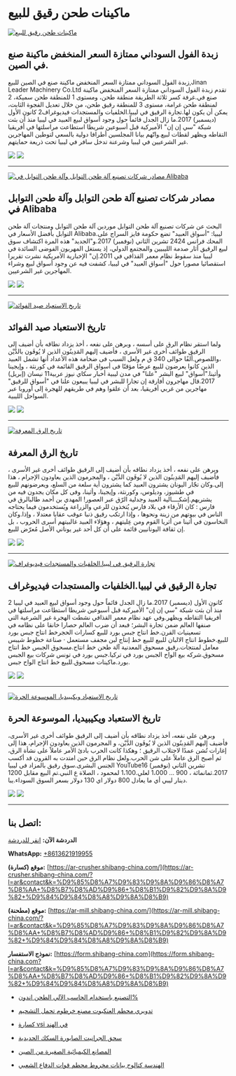 # ماكينات طحن رقيق للبيع

<a href="https://swt.shibang-china.com/?l=ar&img&k=%D9%85%D8%A7%D9%83%D9%8A%D9%86%D8%A7%D8%AA+%D8%B7%D8%AD%D9%86+%D8%B1%D9%82%D9%8A%D9%82+%D9%84%D9%84%D8%A8%D9%8A%D8%B9" target="_blank">![ماكينات طحن رقيق للبيع](http://static.shibang-china.com/all-800x300/923.jpg)</a>

## زبدة الفول السوداني ممتازة السعر المنخفض ماكينة صنع في الصين.
زبدة الفول السوداني ممتازة السعر المنخفض ماكينة صنع في الصين للبيع,Jinan Leader Machinery Co.Ltd تقدم زبدة الفول السوداني ممتازة السعر المنخفض ماكينة صنع في.غرفة كسر ثلاثة الطريقة منطقة طحن، ومستوى 1 للمنطقة طحن سميكة، 2 لمنطقة طحن غرامة، مستوى 3 للمنطقة رقيق طحن، من خلال تعديل الفجوة الثابت، يمكن أن يكون لها.تجارة الرقيق في ليبيا.الخلفيات والمستجدات فيديوغراف2 كانون الأول (ديسمبر) 2017.ما زال الجدل قائماً حول وجود أسواق لبيع العبيد في ليبيا منذ أن بثت شبكة &quot;سي إن إن&quot; الأميركية قبل أسبوعين شريطا استطاعت مراسلتها في أفريقيا التقاطه ويظهر لقطات لبيع.واتّهم بيانا المجلسين أطرافا دولية بالسعي لتوطين المهاجرين غير الشرعيين في ليبيا وشرعنة تدخل سافر في ليبيا تحت ذريعة حمايتهم.


<a href="https://whatsapp.shibangsoft.com/WhatsApp.php" target="_blank" title="WhatsApp">![](http://static.shibang-china.com/icon/whatsapp.png)</a> <a href="https://swt.shibang-china.com/?l=ar&icon&k=%D9%85%D8%A7%D9%83%D9%8A%D9%86%D8%A7%D8%AA+%D8%B7%D8%AD%D9%86+%D8%B1%D9%82%D9%8A%D9%82+%D9%84%D9%84%D8%A8%D9%8A%D8%B9" target="_blank">![](http://static.shibang-china.com/icon/chat-ar.png)</a>

---

<a href="https://swt.shibang-china.com/?l=ar&img&k=%D9%85%D8%A7%D9%83%D9%8A%D9%86%D8%A7%D8%AA+%D8%B7%D8%AD%D9%86+%D8%B1%D9%82%D9%8A%D9%82+%D9%84%D9%84%D8%A8%D9%8A%D8%B9" target="_blank">![مصادر شركات تصنيع آلة طحن التوابل وآلة طحن التوابل في Alibaba](http://static.shibang-china.com/all-800x300/903.jpg)</a>

## مصادر شركات تصنيع آلة طحن التوابل وآلة طحن التوابل في Alibaba
البحث عن شركات تصنيع آلة طحن التوابل موردين آلة طحن التوابل ومنتجات آلة طحن التوابل بأفضل الأسعار في Alibaba.ليبيا: &quot;أسواق العبيد&quot; تضع حكومة فايز السراج على المحك فرانس 2424 تشرين الثاني (نوفمبر) 2017.و&quot;الجديد&quot; هذه المرة اكتشاف سوق لبيع الرقيق أثار صدمة الليبيين والمجتمع الدولي، إذ يستغل المهربون الفوضى السائدة في ليبيا منذ سقوط نظام معمر القذافي في 2011.إن&quot; الإخبارية الأمريكية نشرت تقريرا استقصائيا مصورا حول &quot;أسواق العبيد&quot; في ليبيا، كشفت فيه عن وجود أسواق لبيع وشراء المهاجرين غير الشرعيين.


<a href="https://whatsapp.shibangsoft.com/WhatsApp.php" target="_blank" title="WhatsApp">![](http://static.shibang-china.com/icon/whatsapp.png)</a> <a href="https://swt.shibang-china.com/?l=ar&icon&k=%D9%85%D8%A7%D9%83%D9%8A%D9%86%D8%A7%D8%AA+%D8%B7%D8%AD%D9%86+%D8%B1%D9%82%D9%8A%D9%82+%D9%84%D9%84%D8%A8%D9%8A%D8%B9" target="_blank">![](http://static.shibang-china.com/icon/chat-ar.png)</a>

---

<a href="https://swt.shibang-china.com/?l=ar&img&k=%D9%85%D8%A7%D9%83%D9%8A%D9%86%D8%A7%D8%AA+%D8%B7%D8%AD%D9%86+%D8%B1%D9%82%D9%8A%D9%82+%D9%84%D9%84%D8%A8%D9%8A%D8%B9" target="_blank">![تاريخ الاستعباد صيد الفوائد](http://static.shibang-china.com/all-800x300/724.jpg)</a>

## تاريخ الاستعباد صيد الفوائد
ولما استقر نظام الرق على أسسه ، وبرهن على نفعه ، أخذ يزداد نطاقه بأن أضيف إلى الرقيق طوائف أخرى غير الأسرى ، فأضيف إليهم المَدِينُون الذين لا يُوفَون بالدَّيْن ،واللصوص.ألفًا حوالى 340 ق م ولعل السبب فى ضخامة هذه الأعداد أنها تشمل العبيد الذين كانوا يعرضون للبيع عرضًا مؤقتًا فى أسواق الرقيق القائمة فى كورنثة ، وإيجينا وأثينا.&quot;أسواق&quot; لبيع البشر &quot;علنا&quot; في مدن ليبية أخبار سكاي نيوز عربية11 نيسان (إبريل) 2017.قال مهاجرون أفارقة إن تجارا للبشر في ليبيا يبيعون علنا في &quot;أسواق للرقيق&quot; مهاجرين من غربي أفريقيا، بعد أن علقوا وهم في طريقهم للهجرة إلى أوروبا عبر السواحل الليبية.


<a href="https://whatsapp.shibangsoft.com/WhatsApp.php" target="_blank" title="WhatsApp">![](http://static.shibang-china.com/icon/whatsapp.png)</a> <a href="https://swt.shibang-china.com/?l=ar&icon&k=%D9%85%D8%A7%D9%83%D9%8A%D9%86%D8%A7%D8%AA+%D8%B7%D8%AD%D9%86+%D8%B1%D9%82%D9%8A%D9%82+%D9%84%D9%84%D8%A8%D9%8A%D8%B9" target="_blank">![](http://static.shibang-china.com/icon/chat-ar.png)</a>

---

<a href="https://swt.shibang-china.com/?l=ar&img&k=%D9%85%D8%A7%D9%83%D9%8A%D9%86%D8%A7%D8%AA+%D8%B7%D8%AD%D9%86+%D8%B1%D9%82%D9%8A%D9%82+%D9%84%D9%84%D8%A8%D9%8A%D8%B9" target="_blank">![تاريخ الرق المعرفة](http://static.shibang-china.com/all-800x300/106.jpg)</a>

## تاريخ الرق المعرفة
وبرهن على نفعه ، أخذ يزداد نطاقه بأن أضيف إلى الرقيق طوائف أخرى غير الأسرى ، فأضيف إليهم المَدِينُون الذين لا يُوفَون الدَّيْن ، والمجرمون الذين يعاودون الإجرام ، هذا إلى.وكان تجّار اليونان يشترون العبيد كما يشترون أية سلعة من السلع، ويعرضونهم للبيع في طشيوز، وديلوس، وكورنثة، وإيجينا، وأثينا، وفى كل مكان يجدون فيه من يشتريهم.إشكــــالية العبيد وجدلية الرّق عبر العصور! المهدي بن أحمد طالبالرق في فارس : كان الأرقاء في بلاد فارس يُتخذون للرعي والزراعة ويُستخدمون فيما يحتاجه الناس في بيوتهم من زينة ونحوها ، وإذا ارتكب رقيق ذنبا عوقب عقابا معتدلا ، وإذا.وكان النخاسون في أثينا من أثريا القوم ومن عِليتهم ، وهؤلاء العبيد غالبيتهم أسرى الحروب ، بل إن ثقافة اليونانيين قائمة على أن كل أحد غير يوناني الأصل مُعرّض للبيع.


<a href="https://whatsapp.shibangsoft.com/WhatsApp.php" target="_blank" title="WhatsApp">![](http://static.shibang-china.com/icon/whatsapp.png)</a> <a href="https://swt.shibang-china.com/?l=ar&icon&k=%D9%85%D8%A7%D9%83%D9%8A%D9%86%D8%A7%D8%AA+%D8%B7%D8%AD%D9%86+%D8%B1%D9%82%D9%8A%D9%82+%D9%84%D9%84%D8%A8%D9%8A%D8%B9" target="_blank">![](http://static.shibang-china.com/icon/chat-ar.png)</a>

---

<a href="https://swt.shibang-china.com/?l=ar&img&k=%D9%85%D8%A7%D9%83%D9%8A%D9%86%D8%A7%D8%AA+%D8%B7%D8%AD%D9%86+%D8%B1%D9%82%D9%8A%D9%82+%D9%84%D9%84%D8%A8%D9%8A%D8%B9" target="_blank">![تجارة الرقيق في ليبيا.الخلفيات والمستجدات فيديوغراف](http://static.shibang-china.com/all-800x300/648.jpg)</a>

## تجارة الرقيق في ليبيا.الخلفيات والمستجدات فيديوغراف
2 كانون الأول (ديسمبر) 2017.ما زال الجدل قائماً حول وجود أسواق لبيع العبيد في ليبيا منذ أن بثت شبكة &quot;سي إن إن&quot; الأميركية قبل أسبوعين شريطا استطاعت مراسلتها في أفريقيا التقاطه ويظهر.وفي عهد نظام معمر القذافي نشطت الهجرة غير الشرعية التي صنفها العالم ضمن تجارة البشر؛ فبعد أن ضرب العالم حصارا خانقا على نظامه في تسعينيات القرن.خط انتاج جبس بورد للبيع كسارات الحجرخط انتاج جبس بورد للبيع.خطوط انتاج الالبان للبيع للبيع خط إنتاج لبن مجفف مستعمل · صناعة خطوط شيبس معامل لمنتجات.رقيق مسحوق المعدنية آلة طحن خط انتاج.مسحوق الجبس خط انتاج مسحوق.شركه بيع الواح الجبس بورد في تركيا.جبس بورد في تونس شركات بيع الجبس بورد.ماكينات مسحوق.للبيع خط انتاج الواح جبس.


<a href="https://whatsapp.shibangsoft.com/WhatsApp.php" target="_blank" title="WhatsApp">![](http://static.shibang-china.com/icon/whatsapp.png)</a> <a href="https://swt.shibang-china.com/?l=ar&icon&k=%D9%85%D8%A7%D9%83%D9%8A%D9%86%D8%A7%D8%AA+%D8%B7%D8%AD%D9%86+%D8%B1%D9%82%D9%8A%D9%82+%D9%84%D9%84%D8%A8%D9%8A%D8%B9" target="_blank">![](http://static.shibang-china.com/icon/chat-ar.png)</a>

---

<a href="https://swt.shibang-china.com/?l=ar&img&k=%D9%85%D8%A7%D9%83%D9%8A%D9%86%D8%A7%D8%AA+%D8%B7%D8%AD%D9%86+%D8%B1%D9%82%D9%8A%D9%82+%D9%84%D9%84%D8%A8%D9%8A%D8%B9" target="_blank">![تاريخ الاستعباد ويكيبيديا، الموسوعة الحرة](http://static.shibang-china.com/all-800x300/1184.jpg)</a>

## تاريخ الاستعباد ويكيبيديا، الموسوعة الحرة
وبرهن على نفعه، أخذ يزداد نطاقه بأن أضيف إلى الرقيق طوائف أخرى غير الأسرى، فأضيف إليهم المَدِينُون الذين لا يُوفَون الدَّيْن، و المجرمون الذين يعاودون الإجرام، هذا إلى إغارات تُشن عمدًا لاجتلاب الرقيق ؛ وهكذا كانت الحرب بادئ الأمر عاملاً على نشأة الرق، ثم أصبح الرق عاملاً على شن الحرب.ولعل نظام الرق حين امتدت به القرون قد أكسب الجنس البشرى.سوق رقيق بالمزاد فى ليبيا YouTube16 تشرين الثاني (نوفمبر) 2017.ثمانمائة ، 900 … 1،000 لعلي.1،100 لمحمود ، الصلاة ع النبي.تم البيع مقابل 1200 دينار ليبي أي ما يعادل 800 دولار اي 130 دولار بسعر السوق السوداء.يبا.


<a href="https://whatsapp.shibangsoft.com/WhatsApp.php" target="_blank" title="WhatsApp">![](http://static.shibang-china.com/icon/whatsapp.png)</a> <a href="https://swt.shibang-china.com/?l=ar&icon&k=%D9%85%D8%A7%D9%83%D9%8A%D9%86%D8%A7%D8%AA+%D8%B7%D8%AD%D9%86+%D8%B1%D9%82%D9%8A%D9%82+%D9%84%D9%84%D8%A8%D9%8A%D8%B9" target="_blank">![](http://static.shibang-china.com/icon/chat-ar.png)</a>

---
## اتصل بنا:

**الدردشة الآن:** [انقر للدردشة](https://swt.shibang-china.com?l=ar&contact&k=%D9%85%D8%A7%D9%83%D9%8A%D9%86%D8%A7%D8%AA+%D8%B7%D8%AD%D9%86+%D8%B1%D9%82%D9%8A%D9%82+%D9%84%D9%84%D8%A8%D9%8A%D8%B9)

**WhatsApp:**  [+8613621919955](https://whatsapp.shibangsoft.com/WhatsApp.php)

**موقع (كسارة):** [https://ar-crusher.shibang-china.com/](https://ar-crusher.shibang-china.com/?l=ar&contact&k=%D9%85%D8%A7%D9%83%D9%8A%D9%86%D8%A7%D8%AA+%D8%B7%D8%AD%D9%86+%D8%B1%D9%82%D9%8A%D9%82+%D9%84%D9%84%D8%A8%D9%8A%D8%B9)

**موقع (مطحنة):** [https://ar-mill.shibang-china.com/](https://ar-mill.shibang-china.com/?l=ar&contact&k=%D9%85%D8%A7%D9%83%D9%8A%D9%86%D8%A7%D8%AA+%D8%B7%D8%AD%D9%86+%D8%B1%D9%82%D9%8A%D9%82+%D9%84%D9%84%D8%A8%D9%8A%D8%B9)

**نموذج الاستفسار:** [https://form.shibang-china.com](https://form.shibang-china.com?l=ar&contact&k=%D9%85%D8%A7%D9%83%D9%8A%D9%86%D8%A7%D8%AA+%D8%B7%D8%AD%D9%86+%D8%B1%D9%82%D9%8A%D9%82+%D9%84%D9%84%D8%A8%D9%8A%D8%B9)

* [التصنيع باستخدام الحاسب الآلي الطحن اندون%](../26/%D8%A7%D9%84%D8%AA%D8%B5%D9%86%D9%8A%D8%B9%20%D8%A8%D8%A7%D8%B3%D8%AA%D8%AE%D8%AF%D8%A7%D9%85%20%D8%A7%D9%84%D8%AD%D8%A7%D8%B3%D8%A8%20%D8%A7%D9%84%D8%A2%D9%84%D9%8A%20%D8%A7%D9%84%D8%B7%D8%AD%D9%86%20%D8%A7%D9%86%D8%AF%D9%88%D9%86%25.md)

* [تدويري محطم العنكبوت مصنع خرطوم تحمل التشحيم](../30/%D8%AA%D8%AF%D9%88%D9%8A%D8%B1%D9%8A%20%D9%85%D8%AD%D8%B7%D9%85%20%D8%A7%D9%84%D8%B9%D9%86%D9%83%D8%A8%D9%88%D8%AA%20%D9%85%D8%B5%D9%86%D8%B9%20%D8%AE%D8%B1%D8%B7%D9%88%D9%85%20%D8%AA%D8%AD%D9%85%D9%84%20%D8%A7%D9%84%D8%AA%D8%B4%D8%AD%D9%8A%D9%85.md)

* [كسارة vsi في الهند](../28/%D9%83%D8%B3%D8%A7%D8%B1%D8%A9%20vsi%20%D9%81%D9%8A%20%D8%A7%D9%84%D9%87%D9%86%D8%AF.md)

* [سحق الجرانيت الصابورة السكك الحديدية](../30/%D8%B3%D8%AD%D9%82%20%D8%A7%D9%84%D8%AC%D8%B1%D8%A7%D9%86%D9%8A%D8%AA%20%D8%A7%D9%84%D8%B5%D8%A7%D8%A8%D9%88%D8%B1%D8%A9%20%D8%A7%D9%84%D8%B3%D9%83%D9%83%20%D8%A7%D9%84%D8%AD%D8%AF%D9%8A%D8%AF%D9%8A%D8%A9.md)

* [المصانع الكيميائية الصغيرة من الصين](../28/%D8%A7%D9%84%D9%85%D8%B5%D8%A7%D9%86%D8%B9%20%D8%A7%D9%84%D9%83%D9%8A%D9%85%D9%8A%D8%A7%D8%A6%D9%8A%D8%A9%20%D8%A7%D9%84%D8%B5%D8%BA%D9%8A%D8%B1%D8%A9%20%D9%85%D9%86%20%D8%A7%D9%84%D8%B5%D9%8A%D9%86.md)

* [الهندسة كتالوج بيانات مخروط محطم قوات الدفاع الشعبي](../29/%D8%A7%D9%84%D9%87%D9%86%D8%AF%D8%B3%D8%A9%20%D9%83%D8%AA%D8%A7%D9%84%D9%88%D8%AC%20%D8%A8%D9%8A%D8%A7%D9%86%D8%A7%D8%AA%20%D9%85%D8%AE%D8%B1%D9%88%D8%B7%20%D9%85%D8%AD%D8%B7%D9%85%20%D9%82%D9%88%D8%A7%D8%AA%20%D8%A7%D9%84%D8%AF%D9%81%D8%A7%D8%B9%20%D8%A7%D9%84%D8%B4%D8%B9%D8%A8%D9%8A.md)